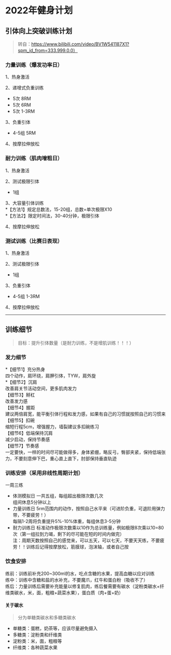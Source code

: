 # 2022年健身计划   

## 引体向上突破训练计划

> 转自：https://www.bilibili.com/video/BV1W541187X1?spm_id_from=333.999.0.0）

### 力量训练（爆发功率日）
1、热身激活  

2、递增式负重训练     
* 5次 8RM     
* 5次 6RM       
* 5次 1-3RM      

3、负重引体  
* 4-5组 5RM      

4、按摩拉伸放松    

### 耐力训练（肌肉增粗日）
1、热身激活        

2、测试极限引体    
* 1组 

3、大容量引体训练      
*【方法1】规定总数法，15-20组，总数=单次极限X10      
*【方法2】限定时间法，30-40分钟，极限引体      

4、按摩拉伸放松   

### 测试训练（比赛日表现）
1、热身激活 
 
2、测试极限引体  
* 1组    

3、负重引体
* 4-5组 1-3RM       

4、按摩拉伸放松 

---  

## 训练细节
> 目标：提升引体数量（是耐力训练，不是增肌训练！！！）

### 发力细节
*【细节1】充分热身  
四个动作，肩环绕，肩胛引体，TYW，肩外旋  
*【细节2】沉肩  
改善肩关节活动空间，更多肌肉发力  
【细节3】掰杠  
改善发力感  
【细节4】握距  
建议两倍肩宽，能平衡引体行程和发力感，如果有自己的习惯就按照自己的习惯来  
【细节5】扣碗  
缩短行程5cm，增强握力，墙裂建议多扣碗练习  
【细节6】低端保持沉肩  
减少启动，保持节奏感  
【细节7】节奏感  
一定要快，一样的时间尽可能做得多，身体紧绷，略反弓，臀部夹紧，保持低端张力，不要刻意伸下巴，重心直上直下，肘部保持垂直轨迹

### 训练安排（采用非线性周期计划）
一周三练  
* 体测模拟日 
一共五组，每组超出极限次数几次  
组间休息5分钟以上  
* 力量训练日 
5rm范围内的动作，按照自己水平来（可进阶负重，可退阶用弹力带，不要疲劳！）  
每隔1-2周将负重提升5%-10%体重，每组休息3-5分钟  
* 耐力训练日 
标准动作极限次数乘以10作为总训练量，例如极限8次乘以10=80次（第一组拉到力竭，剩下的尽可能在短的时间内做完）   
注：周期天数按照自己的感觉来，可以五天，可以七天，不要天天练，不要疲劳！！训练后记得按摩放松，筋膜球，泡沫轴，或者自己按  

### 饮食安排
练前：训练前补充200~300ml的水，吃点含糖的水果，提高血糖以应对训练  
练中：训练中含糖和盐的水补充，不要魔爪，红牛和蛋白粉（吸收不了）  
练后：力量训练后需要补充能量以修复肌肉，练后餐需要有碳水（淀粉类碳水+纤维类碳水，米，面，粗粮+蔬菜水果），蛋白质（肉+蛋+奶）  

#### 关于碳水
> 分为单糖类碳水和多糖类碳水  
* 单糖类：蛋糕，奶茶等，应该尽量避免摄入  
* 多糖类：淀粉类和纤维类  
* 淀粉类：米，面，粗粮等  
* 纤维类：各种蔬菜水果  